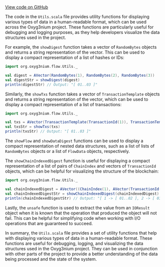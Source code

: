 [View code on GitHub](https://github.com/alephium/alephium/.autodoc/docs/json/flow/src/main/scala/org/alephium/flow)

The code in the `Utils.scala` file provides utility functions for displaying various types of data in a human-readable format, which can be used across the Oxyg3nium project. These functions are particularly useful for debugging and logging purposes, as they help developers visualize the data structures used in the project.

For example, the `showDigest` function takes a vector of `RandomBytes` objects and returns a string representation of the vector. This can be used to display a compact representation of a list of hashes or IDs:

```scala
import org.oxyg3nium.flow.Utils._

val digest = AVector(RandomBytes(1), RandomBytes(2), RandomBytes(3))
val digestStr = showDigest(digest)
println(digestStr) // Output: "[ 01..03 ]"
```

Similarly, the `showTxs` function takes a vector of `TransactionTemplate` objects and returns a string representation of the vector, which can be used to display a compact representation of a list of transactions:

```scala
import org.oxyg3nium.flow.Utils._

val txs = AVector(TransactionTemplate(TransactionId(1)), TransactionTemplate(TransactionId(2)), TransactionTemplate(TransactionId(3)))
val txsStr = showTxs(txs)
println(txsStr) // Output: "[ 01..03 ]"
```

The `showFlow` and `showDataDigest` functions can be used to display a compact representation of nested data structures, such as a list of lists of `RandomBytes` objects or a list of `FlowData` objects, respectively.

The `showChainIndexedDigest` function is useful for displaying a compact representation of a list of pairs of `ChainIndex` and vectors of `TransactionId` objects, which can be helpful for visualizing the structure of the blockchain:

```scala
import org.oxyg3nium.flow.Utils._

val chainIndexedDigest = AVector((ChainIndex(1), AVector(TransactionId(1), TransactionId(2))), (ChainIndex(2), AVector(TransactionId(3), TransactionId(4))))
val chainIndexedDigestStr = showChainIndexedDigest(chainIndexedDigest)
println(chainIndexedDigestStr) // Output: "[ 1 -> [ 01..02 ], 2 -> [ 03..04 ] ]"
```

Lastly, the `unsafe` function is used to extract the value from an `IOResult` object when it is known that the operation that produced the object will not fail. This can be helpful for simplifying code when working with I/O operations that are guaranteed to succeed.

In summary, the `Utils.scala` file provides a set of utility functions that help with displaying various types of data in a human-readable format. These functions are useful for debugging, logging, and visualizing the data structures used in the Oxyg3nium project. They can be used in conjunction with other parts of the project to provide a better understanding of the data being processed and the state of the system.
